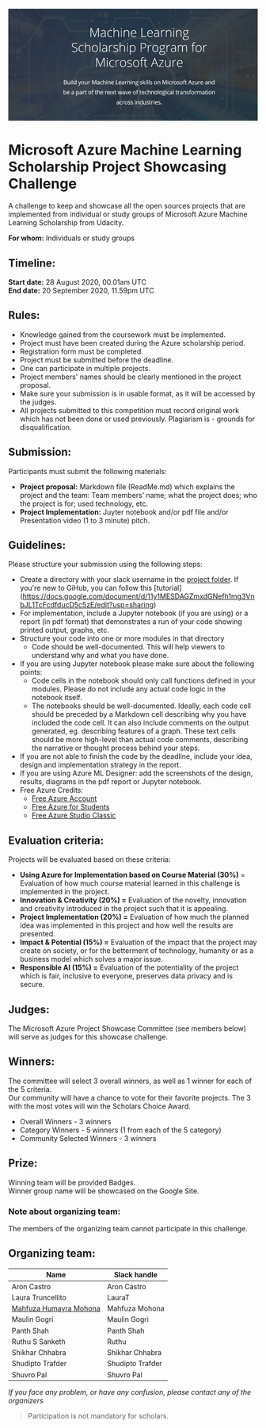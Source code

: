 

![challenge](/image/challenge.jpg)

# Microsoft Azure Machine Learning Scholarship Project Showcasing Challenge

A challenge to keep and showcase all the open sources projects that are implemented from individual or study groups of Microsoft Azure Machine Learning Scholarship from Udacity.

**For whom:** Individuals or study groups

## Timeline: 
**Start date:** 28 August 2020, 00.01am UTC <br />
**End date:** 20 September 2020, 11.59pm UTC


## Rules:

- Knowledge gained from the coursework must be implemented.
- Project must have been created during the Azure scholarship period.
- Registration form must be completed.
- Project must be submitted before the deadline.
- One can participate in multiple projects. 
- Project members' names should be clearly mentioned in the project proposal.
- Make sure your submission is in usable format, as it will be accessed by the judges.
- All projects submitted to this competition must record original work which has not been done or used previously.  Plagiarism is - grounds for disqualification. 

## Submission:

Participants must submit the following materials: 

- **Project proposal:** Markdown file (ReadMe.md) which explains the project and the team: Team members’ name; what the project does; who the project is for; used technology, etc. 
- **Project Implementation:** Juyter notebook and/or pdf file and/or Presentation video (1 to 3 minute) pitch.

## Guidelines:

Please structure your submission using the following steps:
- Create a directory with your slack username in the [project folder](https://github.com/mhmohona/MicrosoftML-ProjectShowcasing/tree/master/project). If you're new to GiHub, you can follow this [tutorial] (https://docs.google.com/document/d/11y1MESDAGZmxdGNefh1mg3VnbJL1TcFcdfducD5c5zE/edit?usp=sharing)
- For implementation, include a Jupyter notebook (if you are using) or a report (in pdf format) that demonstrates a run of your code showing printed output, graphs, etc.
- Structure your code into one or more modules in that directory
  - Code should be well-documented. This will help viewers to understand why and what you have done.
- If you are using Jupyter notebook please make sure about the following points:
  - Code cells in the notebook should only call functions defined in your modules. Please do not include any actual code logic in the notebook itself. 
  - The notebooks should be well-documented. Ideally, each code cell should be preceded by a Markdown cell describing why you have included the code cell. It can also include comments on the output generated, eg. describing features of a graph. These text cells should be more high-level than actual code comments, describing the narrative or thought process behind your steps.
- If you are not able to finish the code by the deadline, include your idea, design and implementation strategy in the report.
- If you are using Azure ML Designer: add the screenshots of the design, results, diagrams in the pdf report or Jupyter notebook.
- Free Azure Credits:
  - [Free Azure Account](https://azure.microsoft.com/en-us/free/)
  - [Free Azure for Students](https://azure.microsoft.com/en-us/free/students/)
  - [Free Azure Studio Classic](https://studio.azureml.net/)

  
## Evaluation criteria: 

Projects will be evaluated based on these criteria: 
- **Using Azure for Implementation based on Course Material (30%)** = Evaluation of how much course material learned in this challenge is implemented in the project.
- **Innovation & Creativity (20%) =** Evaluation of the novelty, innovation and creativity introduced in the project such that it is appealing.
- **Project Implementation (20%) =** Evaluation of how much the planned idea was implemented in this project and how well the results are presented.
- **Impact & Potential (15%) =** Evaluation of the impact that the project may create on society, or for the betterment of technology, humanity or as a business model which solves a major issue.
- **Responsible AI (15%) =** Evaluation of the potentiality of the project which is fair, inclusive to everyone, preserves data privacy and is secure.

## Judges:

The Microsoft Azure Project Showcase Committee (see members below) will serve as judges for this showcase challenge.

## Winners:

The committee will select 3 overall winners, as well as 1 winner for each of the 5 criteria. <br />
Our community will have a chance to vote for their favorite projects.  The 3 with the most votes will win the Scholars Choice Award.  

- Overall Winners - 3 winners
- Category Winners - 5 winners (1 from each of the 5 category)
- Community Selected Winners - 3 winners


## Prize:
Winning team will be provided Badges. <br />
Winner group name will be showcased on the Google Site.

### Note about organizing team:

The members of the organizing team cannot participate in this challenge.

## Organizing team:

Name | Slack handle
------------ | ------------- 
Aron Castro | Aron Castro
Laura Truncellito | LauraT
[Mahfuza Humayra Mohona](http://linkedin.com/in/mhmohona) | Mahfuza Mohona
Maulin Gogri | Maulin Gogri
Panth Shah | Panth Shah
Ruthu S Sanketh | Ruthu
Shikhar Chhabra | Shikhar Chhabra
Shudipto Trafder | Shudipto Trafder
Shuvro Pal | Shuvro Pal


*If you face any problem, or have any confusion, please contact any of the organizers*


> Participation is not mandatory for scholars.
